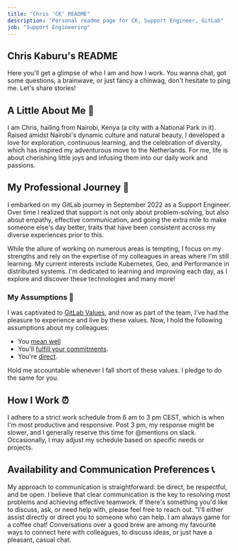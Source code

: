 ```yaml
---
title: "Chris 'CK' README"
description: "Personal readme page for CK, Support Engineer, GitLab"
job: "Support Engineering"
---
```

## Chris Kaburu's README

Here you'll get a glimpse of who I am and how I work. You wanna chat, got some questions, a brainwave, or just fancy a chinwag, don't hesitate to ping me. Let's share stories!

## A Little About Me 🌆

I am Chris, hailing from Nairobi, Kenya (a city with a National Park in it). Raised amidst Nairobi's dynamic culture and natural beauty, I developed a love for exploration, continuous learning, and the celebration of diversity, which has inspired my adventurous move to the Netherlands. For me, life is about cherishing little joys and infusing them into our daily work and passions.

## My Professional Journey  💼

I embarked on my GitLab journey in September 2022 as a Support Engineer. Over time I realized that support is not only about problem-solving, but also about empathy, effective communication, and going the extra mile to make someone else's day better, traits that have been consistent accross my diverse experiences prior to this.

While the allure of working on numerous areas is tempting, I focus on my strengths and rely on the expertise of my colleagues in areas where I'm still learning. My current interests include Kubernetes, Geo, and Performance in distributed systems. I'm dedicated to learning and improving each day, as I explore and discover these technologies and many more!

### My Assumptions 🌱

I was captivated to [GitLab Values](/handbook/values/), and now as part of the team, I've had the pleasure to experience and live by these values. Now, I hold the following assumptions about my colleagues:

- You [mean well](/handbook/values/#assume-positive-intent)
- You'll [fulfill your commitments](/handbook/values/#have-ownership--accountability).
- You're [direct](/handbook/values/#directness).

Hold me accountable whenever I fall short of these values. I pledge to do the same for you.

## How I Work ⏰

I adhere to a strict work schedule from 6 am to 3 pm CEST, which is when I'm most productive and responsive. Post 3 pm, my response might be slower, and I generally reserve this time for @mentions on slack. Occasionally, I may adjust my schedule based on specific needs or projects.

## Availability and Communication Preferences 📞

My approach to communication is straightforward: be direct, be respectful, and be open. I believe that clear communication is the key to resolving most problems and achieving effective teamwork. If there's something you'd like to discuss, ask, or need help with, please feel free to reach out. "I'll either assist directly or direct you to someone who can help.
I am always game for a coffee chat! Conversations over a good brew are among my favourite ways to connect here with colleagues, to discuss ideas, or just have a pleasant, casual chat.
